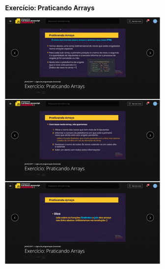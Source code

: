 ## Exercício: Praticando Arrays

![Screenshot](exercicio-praticando-arrays-1.png)
![Screenshot](exercicio-praticando-arrays-2.png)
![Screenshot](exercicio-praticando-arrays-3.png)